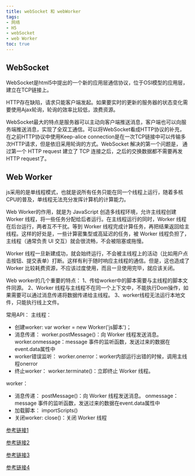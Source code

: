 ```yaml
---
title: webSocket 和 webWorker
tags: 
- 网络
- H5
- webSocket
- web Worker
toc: true
---
```

## WebSocket
  WebSocket是html5中提出的一个新的应用层通信协议，位于OSI模型的应用层，建立在TCP链接上。

  HTTP存在缺陷，请求只能客户端发起。如果要实时的更新的服务器的状态变化需要使用Ajax轮询，轮询的效率比较低，浪费资源。

  WebSocket最大的特点是服务器可以主动向客户端推送消息，客户端也可以向服务端推送消息，实现了全双工通信。可以将WebSocket看成HTTP协议的补充，
  在之前HTTP协议中使用Keep-alice connection是在一次TCP链接中可以传输多次HTTP请求，但是依旧采用轮询的方式。WebSocket 解决的第一个问题是，
  通过第一个 HTTP request 建立了 TCP 连接之后，之后的交换数据都不需要再发 HTTP request了。

## Web Worker

js采用的是单线程模式，也就是说所有任务只能在同一个线程上运行，随着多核CPU的普及，单线程无法充分发挥计算机的计算能力。

Web Worker的作用，就是为 JavaScript 创造多线程环境，允许主线程创建 Worker 线程，将一些任务分配给后者运行。在主线程运行的同时，Worker 线程在后台运行，两者互不干扰。等到 Worker 线程完成计算任务，再把结果返回给主线程。这样的好处是，一些计算密集型或高延迟的任务，被 Worker 线程负担了，主线程（通常负责 UI 交互）就会很流畅，不会被阻塞或拖慢。

Worker 线程一旦新建成功，就会始终运行，不会被主线程上的活动（比如用户点击按钮、提交表单）打断。这样有利于随时响应主线程的通信。但是，这也造成了 Worker 比较耗费资源，不应该过度使用，而且一旦使用完毕，就应该关闭。

Web worker的几个重要的特点：
1、传给worker中的脚本需要与主线程的脚本文件同源。
2、Worker 线程与主线程不在同一个上下文中，不能执行Dom操作，如果需要可以通过消息传递将数据传递给主线程。
3、worker线程无法运行本地文件，只能执行线上文件。

常用API：
主线程：
- 创建worker:
    var worker = new Worker('js脚本')；
- 消息传递：
    worker.postMessage()：向 Worker 线程发送消息。
    worker.onmessage：message 事件的监听函数，发送过来的数据在event.data属性中
- worker错误监听：
    worker.onerror：worker内部运行出错的时候，调用主线程onerror
- 终止worker：
    worker.terminate()：立即终止 Worker 线程。

worker：
- 消息传递：
    postMessage()：向 Worker 线程发送消息。
    onmessage：message 事件的监听函数，发送过来的数据在event.data属性中
- 加载脚本：
    importScripts()
- 关闭worker: 
    close()：关闭 Worker 线程



[参考链接1](http://www.ruanyifeng.com/blog/2017/05/websocket.html)

[参考链接2](https://blog.csdn.net/lldouble/article/details/80742082)

[参考链接3](http://www.ruanyifeng.com/blog/2018/07/web-worker.html)

[参考链接4](https://www.zhihu.com/question/20215561/answer/40250050)
